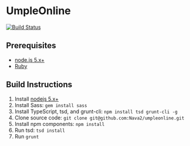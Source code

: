# UmpleOnline
[![Build Status](https://travis-ci.org/Nava2/umpleonline.svg?branch=master)](https://travis-ci.org/Nava2/umpleonline)

## Prerequisites

* [node.js 5.x+](https://nodejs.org/en/download/stable/)
* [Ruby](https://www.ruby-lang.org/en/downloads/)

## Build Instructions

1. Install [nodejs 5.x+](https://nodejs.org/en/download/stable/)
2. Install Sass: `gem install sass`
3. Install TypeScript, tsd, and grunt-cli: `npm install tsd grunt-cli -g`
4. Clone source code: `git clone git@github.com:Nava2/umpleonline.git`
5. Install npm components: `npm install`
6. Run tsd: `tsd install`
7. Run `grunt`
